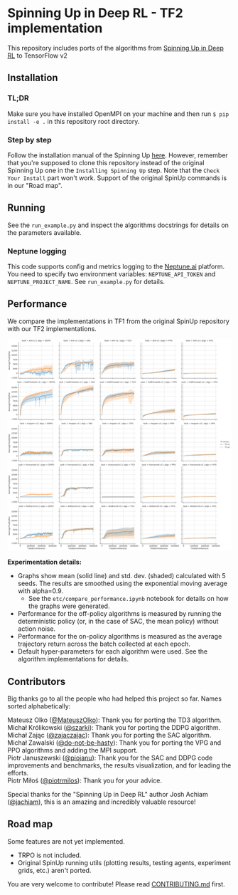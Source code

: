 # Spinning Up in Deep RL - TF2 implementation

This repository includes ports of the algorithms from [Spinning Up in Deep RL](https://github.com/openai/spinningup) to TensorFlow v2

## Installation

### TL;DR

Make sure you have installed OpenMPI on your machine and then run `$ pip install -e .` in this repository root directory.

### Step by step

Follow the installation manual of the Spinning Up [here](https://spinningup.openai.com/en/latest/user/installation.html). However, remember that you're supposed to clone this repository instead of the original Spinning Up one in the `Installing Spinning Up` step. Note that the `Check Your Install` part won't work. Support of the original SpinUp commands is in our "Road map".

## Running

See the `run_example.py` and inspect the algorithms docstrings for details on the parameters available.

### Neptune logging

This code supports config and metrics logging to the [Neptune.ai](https://neptune.ai) platform. You need to specify two environment variables: `NEPTUNE_API_TOKEN` and `NEPTUNE_PROJECT_NAME`. See `run_example.py` for details.

## Performance

We compare the implementations in TF1 from the original SpinUp repository with our TF2 implementations.

![Compare performance](etc/imgs/compare_performance.png)

**Experimentation details:**

* Graphs show mean (solid line) and std. dev. (shaded) calculated with 5 seeds. The results are smoothed using the exponential moving average with alpha=0.9.
    * See the `etc/compare_performance.ipynb` notebook for details on how the graphs were generated.
* Performance for the off-policy algorithms is measured by running the deterministic policy (or, in the case of SAC, the mean policy) without action noise.
* Performance for the on-policy algorithms is measured as the average trajectory return across the batch collected at each epoch.
* Default hyper-parameters for each algorithm were used. See the algorithm implementations for details.

## Contributors

Big thanks go to all the people who had helped this project so far. Names sorted alphabetically:

Mateusz Olko ([@MateuszOlko](https://github.com/MateuszOlko)): Thank you for porting the TD3 algorithm.  
Michał Królikowski ([@szarki](https://github.com/szarki)): Thank you for porting the DDPG algorithm.  
Michał Zając ([@zajaczajac](https://github.com/zajaczajac)): Thank you for porting the SAC algorithm.  
Michał Zawalski ([@do-not-be-hasty](https://github.com/do-not-be-hasty)): Thank you for porting the VPG and PPO algorithms and adding the MPI support.  
Piotr Januszewski ([@piojanu](https://github.com/piojanu)): Thank you for the SAC and DDPG code improvements and benchmarks, the results visualization, and for leading the efforts.  
Piotr Miłoś ([@piotrmilos](https://github.com/piotrmilos)): Thank you for your advice.  

Special thanks for the "Spinning Up in Deep RL" author Josh Achiam ([@jachiam](https://github.com/jachiam)), this is an amazing and incredibly valuable resource!

## Road map

Some features are not yet implemented.

* TRPO is not included.
* Original SpinUp running utils (plotting results, testing agents, experiment grids, etc.) aren't ported.

You are very welcome to contribute! Please read [CONTRIBUTING.md](./CONTRIBUTING.md) first.
